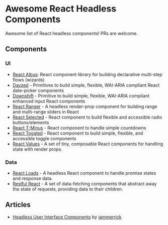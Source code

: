 # Awesome React Headless Components

Awesome list of React headless components! PRs are welcome.

## Components

### UI

- [React Albus](https://github.com/americanexpress/react-albus): React component library for building declarative multi-step flows (wizards)
- [Dayzed](https://github.com/deseretdigital/dayzed) - Primitives to build simple, flexible, WAI-ARIA compliant React date-picker components
- [Downshift](https://github.com/paypal/downshift) - Primitive to build simple, flexible, WAI-ARIA compliant enhanced input React components
- [React Ranger](https://github.com/react-tools/react-ranger) - A headless render-prop component for building range and multi-range sliders in React
- [React Selected](https://github.com/jxom/react-selected) - React component to build flexible and accessible radio buttons/elements
- [React T-Minus](https://github.com/jxom/react-t-minus) - React component to handle simple countdowns
- [React Toggled](https://github.com/kentcdodds/react-toggled) - React component to build simple, flexible, and accessible toggle components
- [React Values](https://github.com/ianstormtaylor/react-values) - A set of tiny, composable React components for handling state with render props.

### Data

- [React Loads](https://github.com/jxom/react-loads) - A headless React component to handle promise states and response data.
- [Restful React](https://github.com/contiamo/restful-react) - A set of data-fetching components that abstract away the state of requests, providing data to their children.

## Articles

- [Headless User Interface Components](https://medium.com/merrickchristensen/headless-user-interface-components-565b0c0f2e18) by [iammerrick](https://github.com/iammerrick)

